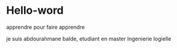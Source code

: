 # Hello-word
apprendre pour faire apprendre 


je suis abdourahmane balde, etudiant en master Ingenierie logielle 
